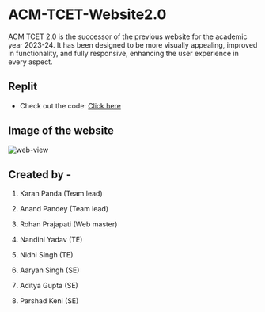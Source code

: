 # ACM-TCET-Website2.0
ACM TCET 2.0 is the successor of the previous website for the academic year 2023-24. 
It has been designed to be more visually appealing, improved in functionality, and fully responsive, enhancing the user experience in every aspect.

## Replit
- Check out the code: [Click here](https://replit.com/@KaranPanda/ACM-website-v2)

## Image of the website
![web-view](https://github.com/karan-panda/ACM-TCET-Website2.0/assets/108183567/80adb0ff-4879-40dc-9ca4-48eb6d60f864)

## Created by - 

1. Karan Panda (Team lead)
2. Anand Pandey (Team lead)
3. Rohan Prajapati (Web master)

1. Nandini Yadav (TE)
2. Nidhi Singh (TE)
3. Aaryan Singh (SE)
4. Aditya Gupta (SE)
5. Parshad Keni (SE)

 
